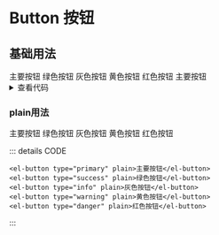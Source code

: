 # Button 按钮

## 基础用法

<div class="ui-button">
  <el-button type="primary">主要按钮</el-button>
  <el-button type="success">绿色按钮</el-button>
  <el-button type="info">灰色按钮</el-button>
  <el-button type="warning">黄色按钮</el-button>
  <el-button type="danger">红色按钮</el-button>
  <d-Button type="primary">主要按钮</d-Button>
</div>

<details>
  <summary>查看代码</summary>

```vue
<template>
  <el-button type="primary">主要按钮</el-button>
  <el-button type="success">绿色按钮</el-button>
  <el-button type="info">灰色按钮</el-button>
  <el-button type="warning">黄色按钮</el-button>
  <el-button type="danger">红色按钮</el-button>
</template>
```

</details>


### plain用法

<div class="ui-button">
  <el-button type="primary" plain>主要按钮</el-button>
  <el-button type="success" plain>绿色按钮</el-button>
  <el-button type="info" plain>灰色按钮</el-button>
  <el-button type="warning" plain>黄色按钮</el-button>
  <el-button type="danger" plain>红色按钮</el-button>
</div>

::: details CODE

``` vue
<el-button type="primary" plain>主要按钮</el-button>
<el-button type="success" plain>绿色按钮</el-button>
<el-button type="info" plain>灰色按钮</el-button>
<el-button type="warning" plain>黄色按钮</el-button>
<el-button type="danger" plain>红色按钮</el-button>
```
:::